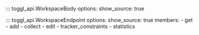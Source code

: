 
::: toggl_api.WorkspaceBody
    options:
        show_source: true

::: toggl_api.WorkspaceEndpoint
    options:
        show_source: true
        members:
            - get
            - add
            - collect
            - edit
            - tracker_constraints
            - statistics
